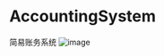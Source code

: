 # AccountingSystem
简易账务系统
![image](https://github.com/1354065425/AccountingSystem/assets/57380471/2a1e330a-dac2-4305-99b5-93cee89388d5)
